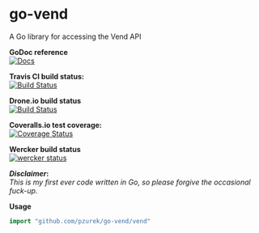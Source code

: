 go-vend
========

A Go library for accessing the Vend API

**GoDoc reference**  
[![Docs](https://godoc.org/github.com/pzurek/go-vend?status.png)](https://godoc.org/github.com/pzurek/go-vend/vend)

**Travis CI build status:**  
[![Build Status](https://travis-ci.org/pzurek/go-vend.png)](https://travis-ci.org/pzurek/go-vend)  
  
**Drone.io build status**  
[![Build Status](https://drone.io/github.com/pzurek/go-vend/status.png)](https://drone.io/github.com/pzurek/go-vend/latest)  
  
**Coveralls.io test coverage:**  
[![Coverage Status](https://coveralls.io/repos/pzurek/go-vend/badge.png)](https://coveralls.io/r/pzurek/go-vend)  

**Wercker build status**  
[![wercker status](https://app.wercker.com/status/db8428210716aab347266c848800e11d/m "wercker status")](https://app.wercker.com/project/bykey/db8428210716aab347266c848800e11d)  
  
**_Disclaimer_:**  
_This is my first ever code written in Go, so please forgive the occasional fuck-up._


**Usage**
```go
import "github.com/pzurek/go-vend/vend"
```
